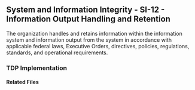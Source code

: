 ## System and Information Integrity - SI-12 - Information Output Handling and Retention

The organization handles and retains information within the information system and 
information output from the system in accordance with applicable federal laws, 
Executive Orders, directives, policies, regulations, standards, and operational 
requirements.

### TDP Implementation


#### Related Files
